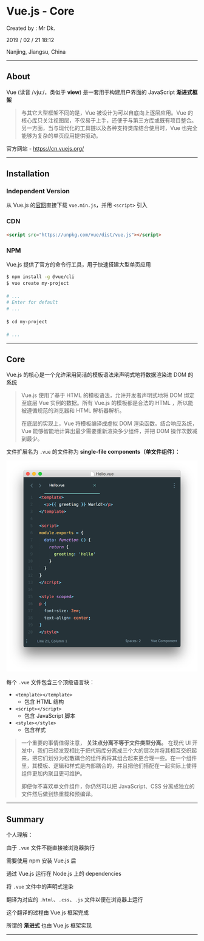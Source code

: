 # Vue.js - Core

Created by : Mr Dk.

2019 / 02 / 21 18:12

Nanjing, Jiangsu, China

---

## About

Vue (读音 /vjuː/，类似于 __view__) 是一套用于构建用户界面的 JavaScript __渐进式框架__

> 与其它大型框架不同的是，Vue 被设计为可以自底向上逐层应用。Vue 的核心库只关注视图层，不仅易于上手，还便于与第三方库或既有项目整合。另一方面，当与现代化的工具链以及各种支持类库结合使用时，Vue 也完全能够为复杂的单页应用提供驱动。

官方网站 - https://cn.vuejs.org/

---

## Installation

### Independent Version

从 Vue.js 的[官网](https://cn.vuejs.org/)直接下载 `vue.min.js`，并用 `<script>` 引入

### CDN

```html
<script src="https://unpkg.com/vue/dist/vue.js"></script>
```

### NPM

Vue.js 提供了官方的命令行工具，用于快速搭建大型单页应用

```bash
$ npm install -g @vue/cli
$ vue create my-project

# ...
# Enter for default
# ...

$ cd my-project

# ...
```

---

## Core

Vue.js 的核心是一个允许采用简洁的模板语法来声明式地将数据渲染进 DOM 的系统

>Vue.js 使用了基于 HTML 的模板语法，允许开发者声明式地将 DOM 绑定至底层 Vue 实例的数据。所有 Vue.js 的模板都是合法的 HTML ，所以能被遵循规范的浏览器和 HTML 解析器解析。
>
>在底层的实现上，Vue 将模板编译成虚拟 DOM 渲染函数。结合响应系统，Vue 能够智能地计算出最少需要重新渲染多少组件，并把 DOM 操作次数减到最少。

文件扩展名为 `.vue` 的文件称为 __single-file components（单文件组件）__：

![vue-template](../img/vue-template.png)

每个 `.vue` 文件包含三个顶级语言块：

* `<template></template>`
  * 包含 HTML 结构
* `<script></script>`
  * 包含 JavaScript 脚本
* `<style></style>`
  * 包含样式

> 一个重要的事情值得注意， __关注点分离不等于文件类型分离。__ 在现代 UI 开发中，我们已经发现相比于把代码库分离成三个大的层次并将其相互交织起来，把它们划分为松散耦合的组件再将其组合起来更合理一些。在一个组件里，其模板、逻辑和样式是内部耦合的，并且把他们搭配在一起实际上使得组件更加内聚且更可维护。
>
> 即便你不喜欢单文件组件，你仍然可以把 JavaScript、CSS 分离成独立的文件然后做到热重载和预编译。

---

## Summary

个人理解：

由于 `.vue` 文件不能直接被浏览器执行

需要使用 npm 安装 Vue.js 后

通过 Vue.js 运行在 Node.js 上的 dependencies 

将 `.vue` 文件中的声明式渲染

翻译为对应的 `.html`、`.css`、`.js` 文件以便在浏览器上运行

这个翻译的过程由 Vue.js 框架完成

所谓的 __渐进式__ 也由 Vue.js 框架实现

---

